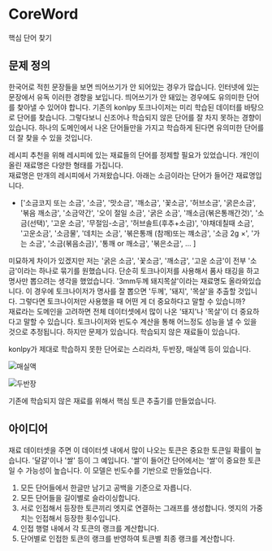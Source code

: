 # CoreWord
핵심 단어 찾기  
## 문제 정의
한국어로 적힌 문장들을 보면 띄어쓰기가 안 되어있는 경우가 많습니다. 인터넷에 있는 문장에서 유독 이러한 경향을 보입니다.  띄어쓰기가 안 돼있는 경우에도 유의미한 단어를 찾아낼 수 있어야 합니다. 기존의 konlpy 토크나이저는 미리 학습된 데이터를 바탕으로 단어를 찾습니다. 그렇다보니 신조어나 학습되지 않은 단어를 잘 차지 못하는 경향이 있습니다. 하나의 도메인에서 나온 단어들만을 가지고 학습하게 된다면 유의미한 단어를 더 잘 찾을 수 있을 것입니다.


레시피 추천을 위해 레시피에 있는 재료들의 단어를 정제할 필요가 있었습니다. 개인이 올린 재료명은 다양한 형태를 가집니다.  
재료명은 만개의 레시피에서 가져왔습니다. 아래는 소금이라는 단어가 들어간 재료명입니다. 
* ['소금코지 또는 소금', '소금', '맛소금', '깨소금', '꽃소금', '허브소금', '굵은소금', '볶음 깨소금', '소금약간', '오이 절일 소금', '굵은 소금', '깨소금(볶은통깨간것)', '소금(선택)', '고운 소금', '무절임-소금', '허브솔트(후추+소금)', '야채데칠때 소금', '고운소금', '소금물', '데치는 소금', '볶은통깨 (참깨)또는 꺠소금', '소금 2g ×', '가는 소금', '소금(볶음소금)', '통깨 or 깨소금', '볶은소금', ... ]


미묘하게 차이가 있겠지만 저는 '굵은 소금', '꽃소금', '깨소금', '고운 소금'이 전부 '소금'이라는 하나로 묶기를 원했습니다. 단순히 토크나이저를 사용해서 품사 태깅을 하고 명사만 뽑으려는 생각을 했었습니다. '3mm두께 돼지목살'이라는 재료명도 올라와있습니다. 이 경우에 토크나이저가 명사를 잘 뽑으면 '두께', '돼지', '목살'을 추출할 것입니다. 그렇다면 토크나이저만 사용했을 때 어떤 게 더 중요하다고 말할 수 있습니까?  
재료라는 도메인을 고려하면 전체 데이터셋에서 많이 나온 '돼지'나 '목살'이 더 중요하다고 말할 수 있습니다. 토크나이저와 빈도수 계산을 통해 어느정도 성능을 낼 수 있을 것으로 추정됩니다. 하지만 문제가 있습니다. 학습되지 않은 재료들이 있습니다.

konlpy가 제대로 학습하지 못한 단어로는 스리라차, 두반장, 매실액 등이 있습니다.

![매실액](https://user-images.githubusercontent.com/86035717/190895963-e4262043-303f-4ca9-a4e0-a9091cb80eed.png)

![두반장](https://user-images.githubusercontent.com/86035717/190895274-0fc339b2-6f12-4f35-8d10-64dc326194b4.png)

기존에 학습되지 않은 재료를 위해서 핵심 토큰 추출기를 만들었습니다.


  
## 아이디어
재료 데이터셋을 주면 이 데이터셋 내에서 많이 나오는 토큰은 중요한 토큰일 확률이 높습니다. '달걀'이나 '쌀' 등이 그 예입니다. '쌀'이 들어간 단어에서는 '쌀'이 중요한 토큰일 수 가능성이 높습니다. 이 모델은 빈도수를 기반으로 만들었습니다.  
1. 모든 단어들에서 한글만 남기고 공백을 기준으로 자릅니다.
2. 모든 단어들을 길이별로 슬라이싱합니다.
3. 서로 인접해서 등장한 토큰끼리 엣지로 연결하는 그래프를 생성합니다. 엣지의 가중치는 인접해서 등장한 횟수입니다.
4. 인접 행렬 내에서 각 토큰의 랭크를 계산합니다.
5. 단어별로 인접한 토큰의 랭크를 반영하여 토큰별 최종 랭크를 계산합니다.


